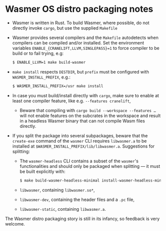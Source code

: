 # Wasmer OS distro packaging notes

* Wasmer is written in Rust. To build Wasmer, where possible, do not
  directly invoke `cargo`, but use the supplied `Makefile`

* Wasmer provides several compilers and the `Makefile` autodetects
  when compilers can be compiled and/or installed. Set the environment
  variables `ENABLE_{CRANELIFT,LLVM,SINGLEPASS}=1` to force compiler
  to be build or to fail trying, e.g:

  ```sh
  $ ENABLE_LLVM=1 make build-wasmer
  ```

* `make install` respects `DESTDIR`, but `prefix` must be configured
  with `WASMER_INSTALL_PREFIX`, e.g.:

  ```sh
  $ WASMER_INSTALL_PREFIX=/usr make install
  ```

* In case you must build/install directly with `cargo`, make sure to
  enable at least one compiler feature, like e.g. `--features
  cranelift`,

  * Beware that compiling with `cargo build --workspace --features …`
    will not enable features on the subcrates in the workspace and
    result in a headless Wasmer binary that can not compile Wasm files
    directly.

* If you split the package into several subpackages, beware that the
  `create-exe` command of the `wasmer` CLI requires `libwasmer.a` to
  be installed at `$WASMER_INSTALL_PREFIX/lib/libwasmer.a`. Suggestions for splitting:

  * The `wasmer-headless` CLI contains a subset of the `wasmer`'s functionalities
    and should only be packaged when splitting — it must be built
    explicitly with:
    
    ```sh
    $ make build-wasmer-headless-minimal install-wasmer-headless-minimal
    ```
  * `libwasmer`, containing `libwasmer.so*`,
  * `libwasmer-dev`, containing the header files and a `.pc` file,
  * `libwasmer-static`, containing `libwasmer.a`.

The Wasmer distro packaging story is still in its infancy, so feedback is very welcome.
